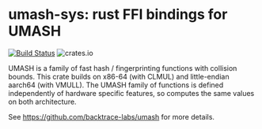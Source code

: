 umash-sys: rust FFI bindings for UMASH
======================================

[![Build Status](https://travis-ci.com/backtrace-labs/umash-sys.svg?branch=main)](https://travis-ci.com/backtrace-labs/umash-sys) ![crates.io](https://img.shields.io/crates/v/umash-sys.svg)

UMASH is a family of fast hash / fingerprinting functions with
collision bounds.  This crate builds on x86-64 (with CLMUL) and
little-endian aarch64 (with VMULL).  The UMASH family of functions is
defined independently of hardware specific features, so computes the
same values on both architecture.

See https://github.com/backtrace-labs/umash for more details.
